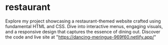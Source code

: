 # restaurant
Explore my project showcasing a restaurant-themed website crafted using fundamental HTML and CSS. Dive into interactive menus, engaging visuals, and a responsive design that captures the essence of dining out. Discover the code and live site at "https://dancing-meringue-969f60.netlify.app/"
